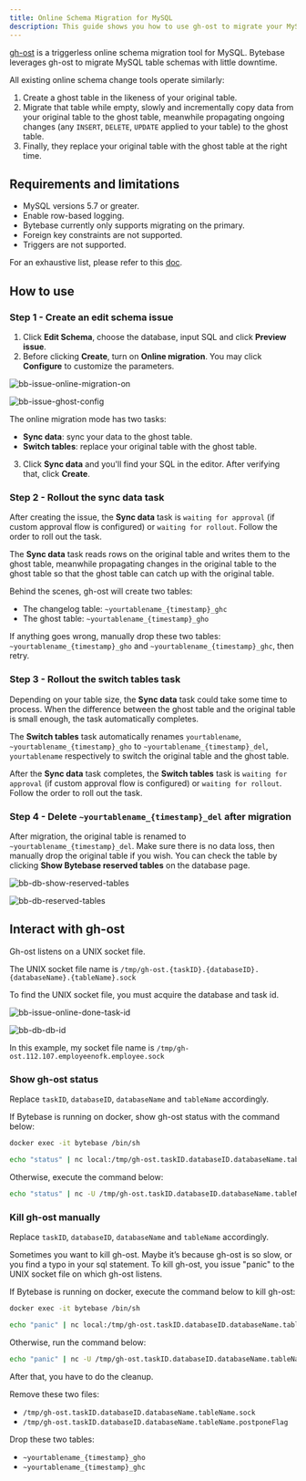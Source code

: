 ```yaml
---
title: Online Schema Migration for MySQL
description: This guide shows you how to use gh-ost to migrate your MySQL databases in Bytebase.
---
```


[gh-ost](https://github.com/github/gh-ost) is a triggerless online schema migration tool for MySQL. Bytebase leverages gh-ost to migrate MySQL table schemas with little downtime.

All existing online schema change tools operate similarly:

1. Create a ghost table in the likeness of your original table.
2. Migrate that table while empty, slowly and incrementally copy data from your original table to the ghost table, meanwhile propagating ongoing changes (any `INSERT`, `DELETE`, `UPDATE` applied to your table) to the ghost table.
3. Finally, they replace your original table with the ghost table at the right time.

## Requirements and limitations

- MySQL versions 5.7 or greater.
- Enable row-based logging.
- Bytebase currently only supports migrating on the primary.
- Foreign key constraints are not supported.
- Triggers are not supported.

For an exhaustive list, please refer to this [doc](https://github.com/github/gh-ost/blob/master/doc/requirements-and-limitations.md).

## How to use

### Step 1 - Create an edit schema issue

1. Click **Edit Schema**, choose the database, input SQL and click **Preview issue**.
2. Before clicking **Create**, turn on **Online migration**. You may click **Configure** to customize the parameters.

![bb-issue-online-migration-on](/content/docs/change-database/online-schema-migration-for-mysql/bb-issue-online-migration-on.webp)

![bb-issue-ghost-config](/content/docs/change-database/online-schema-migration-for-mysql/bb-issue-ghost-config.webp)

The online migration mode has two tasks:
- **Sync data**: sync your data to the ghost table.
- **Switch tables**: replace your original table with the ghost table.

3. Click **Sync data** and you'll find your SQL in the editor. After verifying that, click **Create**.


### Step 2 - Rollout the sync data task

After creating the issue, the **Sync data** task is `waiting for approval` (if custom approval flow is configured) or `waiting for rollout`. Follow the order to roll out the task.

The **Sync data** task reads rows on the original table and writes them to the ghost table, meanwhile propagating changes in the original table to the ghost table so that the ghost table can catch up with the original table.

Behind the scenes, gh-ost will create two tables:

- The changelog table: `~yourtablename_{timestamp}_ghc`
- The ghost table: `~yourtablename_{timestamp}_gho`

If anything goes wrong, manually drop these two tables: `~yourtablename_{timestamp}_gho` and `~yourtablename_{timestamp}_ghc`, then retry.

### Step 3 - Rollout the switch tables task

Depending on your table size, the **Sync data** task could take some time to process. When the difference between the ghost table and the original table is small enough, the task automatically completes.

The **Switch tables** task automatically renames `yourtablename`, `~yourtablename_{timestamp}_gho` to `~yourtablename_{timestamp}_del`, `yourtablename` respectively to switch the original table and the ghost table.

After the **Sync data** task completes, the **Switch tables** task is `waiting for approval` (if custom approval flow is configured) or `waiting for rollout`. Follow the order to roll out the task.

### Step 4 - Delete `~yourtablename_{timestamp}_del` after migration

After migration, the original table is renamed to `~yourtablename_{timestamp}_del`. Make sure there is no data loss, then manually drop the original table if you wish. You can check the table by clicking **Show Bytebase reserved tables** on the database page.

![bb-db-show-reserved-tables](/content/docs/change-database/online-schema-migration-for-mysql/bb-db-show-reserved-tables.webp)

![bb-db-reserved-tables](/content/docs/change-database/online-schema-migration-for-mysql/bb-db-reserved-tables.webp)

## Interact with gh-ost

Gh-ost listens on a UNIX socket file.

The UNIX socket file name is `/tmp/gh-ost.{taskID}.{databaseID}.{databaseName}.{tableName}.sock`

To find the UNIX socket file, you must acquire the database and task id.

![bb-issue-online-done-task-id](/content/docs/change-database/online-schema-migration-for-mysql/bb-issue-online-done-task-id.webp)

![bb-db-db-id](/content/docs/change-database/online-schema-migration-for-mysql/bb-db-db-id.webp)

In this example, my socket file name is `/tmp/gh-ost.112.107.employeenofk.employee.sock`

### Show gh-ost status

<HintBlock type="info">

Replace `taskID`, `databaseID`, `databaseName` and `tableName` accordingly.

</HintBlock>

If Bytebase is running on docker, show gh-ost status with the command below:

```bash
docker exec -it bytebase /bin/sh
```

```bash
echo "status" | nc local:/tmp/gh-ost.taskID.databaseID.databaseName.tableName.sock
```

Otherwise, execute the command below:

```bash
echo "status" | nc -U /tmp/gh-ost.taskID.databaseID.databaseName.tableName.sock
```

### Kill gh-ost manually

<HintBlock type="info">

Replace `taskID`, `databaseID`, `databaseName` and `tableName` accordingly.

</HintBlock>

Sometimes you want to kill gh-ost. Maybe it’s because gh-ost is so slow, or you find a typo in your sql statement.
To kill gh-ost, you issue "panic" to the UNIX socket file on which gh-ost listens.

If Bytebase is running on docker, execute the command below to kill gh-ost:

```bash
docker exec -it bytebase /bin/sh
```

```bash
echo "panic" | nc local:/tmp/gh-ost.taskID.databaseID.databaseName.tableName.sock
```

Otherwise, run the command below:

```bash
echo "panic" | nc -U /tmp/gh-ost.taskID.databaseID.databaseName.tableName.sock
```

After that, you have to do the cleanup.

Remove these two files:

- `/tmp/gh-ost.taskID.databaseID.databaseName.tableName.sock`
- `/tmp/gh-ost.taskID.databaseID.databaseName.tableName.postponeFlag`

Drop these two tables:

- `~yourtablename_{timestamp}_gho`
- `~yourtablename_{timestamp}_ghc`

